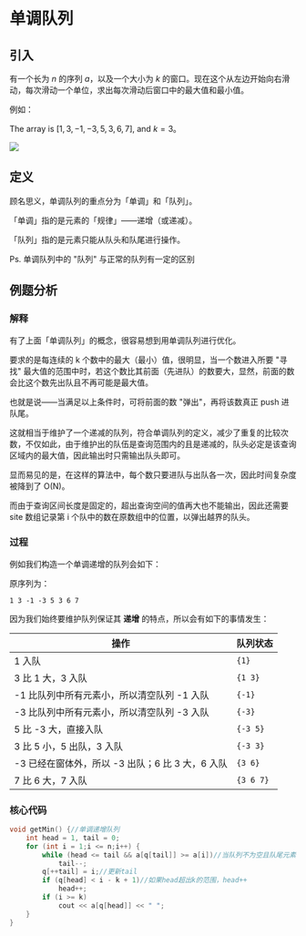 # 单调队列

## 引入

有一个长为 $n$ 的序列 $a$，以及一个大小为 $k$ 的窗口。现在这个从左边开始向右滑动，每次滑动一个单位，求出每次滑动后窗口中的最大值和最小值。

例如：

The array is $[1,3,-1,-3,5,3,6,7]$, and $k = 3$。

![](https://cdn.luogu.com.cn/upload/pic/688.png)

## 定义

顾名思义，单调队列的重点分为「单调」和「队列」。

「单调」指的是元素的「规律」——递增（或递减）。

「队列」指的是元素只能从队头和队尾进行操作。

Ps. 单调队列中的 "队列" 与正常的队列有一定的区别

## 例题分析

### 解释

有了上面「单调队列」的概念，很容易想到用单调队列进行优化。

要求的是每连续的 k 个数中的最大（最小）值，很明显，当一个数进入所要 "寻找" 最大值的范围中时，若这个数比其前面（先进队）的数要大，显然，前面的数会比这个数先出队且不再可能是最大值。

也就是说——当满足以上条件时，可将前面的数 "弹出"，再将该数真正 push 进队尾。

这就相当于维护了一个递减的队列，符合单调队列的定义，减少了重复的比较次数，不仅如此，由于维护出的队伍是查询范围内的且是递减的，队头必定是该查询区域内的最大值，因此输出时只需输出队头即可。

显而易见的是，在这样的算法中，每个数只要进队与出队各一次，因此时间复杂度被降到了 O(N)。

而由于查询区间长度是固定的，超出查询空间的值再大也不能输出，因此还需要 site 数组记录第 i 个队中的数在原数组中的位置，以弹出越界的队头。

### 过程

例如我们构造一个单调递增的队列会如下：

原序列为：

```text
1 3 -1 -3 5 3 6 7
```

因为我们始终要维护队列保证其 **递增** 的特点，所以会有如下的事情发生：

| 操作                                             | 队列状态  |
| ------------------------------------------------ | --------- |
| 1 入队                                           | `{1}`     |
| 3 比 1 大，3 入队                                | `{1 3}`   |
| -1 比队列中所有元素小，所以清空队列 -1 入队      | `{-1}`    |
| -3 比队列中所有元素小，所以清空队列 -3 入队      | `{-3}`    |
| 5 比 -3 大，直接入队                             | `{-3 5}`  |
| 3 比 5 小，5 出队，3 入队                        | `{-3 3}`  |
| -3 已经在窗体外，所以 -3 出队；6 比 3 大，6 入队 | `{3 6}`   |
| 7 比 6 大，7 入队                                | `{3 6 7}` |

### 核心代码

```cpp
void getMin() {//单调递增队列
    int head = 1, tail = 0;
    for (int i = 1;i <= n;i++) {
        while (head <= tail && a[q[tail]] >= a[i])//当队列不为空且队尾元素大于新元素时，tail回退，直到小于新元素
            tail--;
        q[++tail] = i;//更新tail
        if (q[head] < i - k + 1)//如果head超出k的范围，head++
            head++;
        if (i >= k)
            cout << a[q[head]] << " ";
    }
}
```
